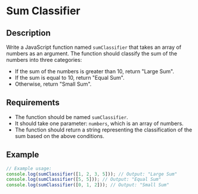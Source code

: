 # Sum Classifier

## Description
 
Write a JavaScript function named `sumClassifier` that takes an array of numbers as an argument. The function should classify the sum of the numbers into three categories:

- If the sum of the numbers is greater than 10, return "Large Sum".
- If the sum is equal to 10, return "Equal Sum".
- Otherwise, return "Small Sum".

## Requirements

- The function should be named `sumClassifier`.
- It should take one parameter: `numbers`, which is an array of numbers.
- The function should return a string representing the classification of the sum based on the above conditions.

## Example

```javascript
// Example usage:
console.log(sumClassifier([1, 2, 3, 5])); // Output: "Large Sum"
console.log(sumClassifier([5, 5])); // Output: "Equal Sum"
console.log(sumClassifier([0, 1, 2])); // Output: "Small Sum"
```
